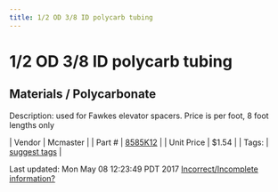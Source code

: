```yaml
---
title: 1/2 OD 3/8 ID polycarb tubing
---
```


# 1/2 OD 3/8 ID polycarb tubing
## Materials / Polycarbonate
Description: 	used for Fawkes elevator spacers. Price is per foot, 8 foot lengths only 

| Vendor | Mcmaster | 
| Part # | [8585K12](https://www.mcmaster.com/#8585K12) | 
| Unit Price | $1.54 | 
| Tags: | [suggest tags](https://docs.google.com/forms/d/e/1FAIpQLSeWyY8v3RgOty-MyWmh9U0iivNYN_molChYyS-0U-o-kOAv_g/viewform) | 

Last updated: Mon May 08 12:23:49 PDT 2017
 [Incorrect/Incomplete information?](https://docs.google.com/forms/d/e/1FAIpQLSeWyY8v3RgOty-MyWmh9U0iivNYN_molChYyS-0U-o-kOAv_g/viewform)